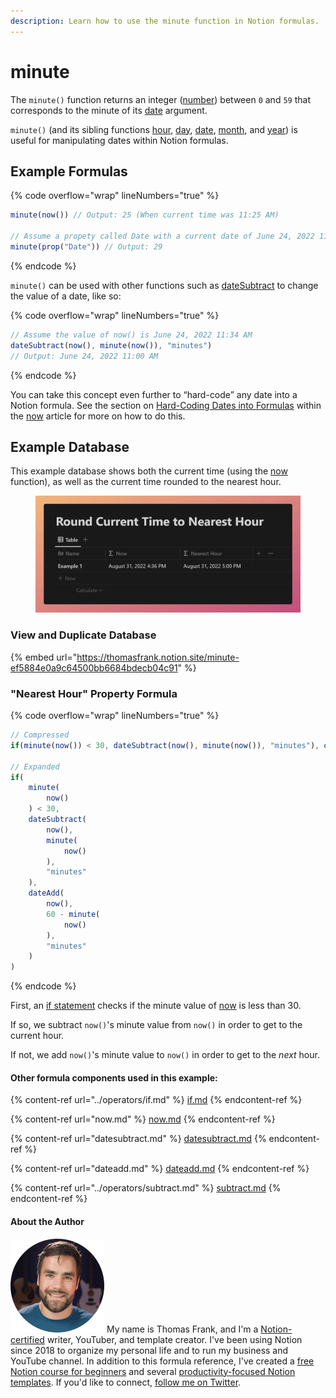 ```yaml
---
description: Learn how to use the minute function in Notion formulas.
---
```


# minute

The `minute()` function returns an integer ([number](../../formula-basics/data-types/number.md)) between `0` and `59` that corresponds to the minute of its [date](../../formula-basics/data-types/date-data-type.md) argument.

`minute()` (and its sibling functions [hour](hour.md), [day](day.md), [date](date.md), [month](month.md), and [year](year.md)) is useful for manipulating dates within Notion formulas.

## Example Formulas

{% code overflow="wrap" lineNumbers="true" %}
```jsx
minute(now()) // Output: 25 (When current time was 11:25 AM)

// Assume a propety called Date with a current date of June 24, 2022 11:29 AM
minute(prop("Date")) // Output: 29
```
{% endcode %}

`minute()` can be used with other functions such as [dateSubtract](datesubtract.md) to change the value of a date, like so:

{% code overflow="wrap" lineNumbers="true" %}
```jsx
// Assume the value of now() is June 24, 2022 11:34 AM
dateSubtract(now(), minute(now()), "minutes") 
// Output: June 24, 2022 11:00 AM
```
{% endcode %}

You can take this concept even further to “hard-code” any date into a Notion formula. See the section on [Hard-Coding Dates into Formulas](now.md#use-now-to-hard-code-a-specific-date-in-a-notion-formula) within the [now](now.md) article for more on how to do this.

## Example Database

This example database shows both the current time (using the [now](now.md) function), as well as the current time rounded to the nearest hour.

<figure><img src="../../.gitbook/assets/Minute Function - Notion Formulas.png" alt=""><figcaption></figcaption></figure>

### View and Duplicate Database

{% embed url="https://thomasfrank.notion.site/minute-ef5884e0a9c64500bb6684bdecb04c91" %}

### "Nearest Hour" Property Formula

{% code overflow="wrap" lineNumbers="true" %}
```jsx
// Compressed
if(minute(now()) < 30, dateSubtract(now(), minute(now()), "minutes"), dateAdd(now(), 60 - minute(now()), "minutes"))

// Expanded
if(
    minute(
        now()
    ) < 30,
    dateSubtract(
        now(),
        minute(
            now()
        ),
        "minutes"
    ),
    dateAdd(
        now(),
        60 - minute(
            now()
        ),
        "minutes"
    )
)
```
{% endcode %}

First, an [if statement](../operators/if.md) checks if the minute value of [now](now.md) is less than 30.

If so, we subtract `now()`'s minute value from `now()` in order to get to the current hour.

If not, we add `now()`'s minute value to `now()` in order to get to the _next_ hour.

#### Other formula components used in this example:

{% content-ref url="../operators/if.md" %}
[if.md](../operators/if.md)
{% endcontent-ref %}

{% content-ref url="now.md" %}
[now.md](now.md)
{% endcontent-ref %}

{% content-ref url="datesubtract.md" %}
[datesubtract.md](datesubtract.md)
{% endcontent-ref %}

{% content-ref url="dateadd.md" %}
[dateadd.md](dateadd.md)
{% endcontent-ref %}

{% content-ref url="../operators/subtract.md" %}
[subtract.md](../operators/subtract.md)
{% endcontent-ref %}

#### About the Author

<img src="../../.gitbook/assets/Notion Fundamentals with Thomas Frank - Avatar 2021 compressed (1).png" alt="" data-size="line"> My name is Thomas Frank, and I'm a [Notion-certified](https://www.credly.com/badges/95fae13a-17bf-4b4a-a3d2-d58c8a3e6a2a/public\_url) writer, YouTuber, and template creator. I've been using Notion since 2018 to organize my personal life and to run my business and YouTube channel. In addition to this formula reference, I've created a [free Notion course for beginners](https://thomasjfrank.com/fundamentals/) and several [productivity-focused Notion templates](https://thomasjfrank.com/templates/). If you'd like to connect, [follow me on Twitter](https://twitter.com/TomFrankly).
